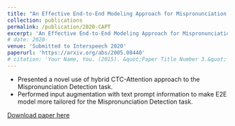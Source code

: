 ```yaml
---
title: "An Effective End-to-End Modeling Approach for Mispronunciation Detection"
collection: publications
permalink: /publication/2020-CAPT
excerpt: 'An Effective End-to-End Modeling Approach for Mispronunciation Detection'
# date: 2020-
venue: 'Submitted to Interspeech 2020'
paperurl: 'https://arxiv.org/abs/2005.08440'
# citation: 'Your Name, You. (2015). &quot;Paper Title Number 3.&quot; <i>Journal 1</i>. 1(3).'
---
```

* Presented a novel use of hybrid CTC-Attention approach to the Mispronunciation Detection task.
* Performed input augmentation with text prompt information to make E2E model more tailored for the Mispronunciation Detection task.

[Download paper here](https://arxiv.org/abs/2005.08440)

